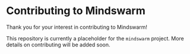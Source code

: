 # Contributing to Mindswarm

Thank you for your interest in contributing to Mindswarm!

This repository is currently a placeholder for the `mindswarm` project. More details on contributing will be added soon.